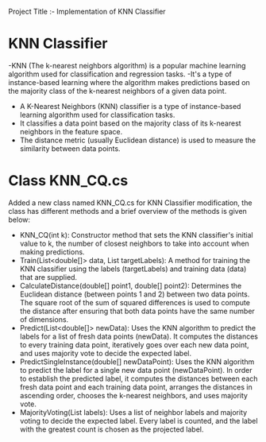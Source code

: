 Project Title :- Implementation of KNN Classifier 
# KNN Classifier
-KNN (The k-nearest neighbors algorithm) is a popular machine learning algorithm used for classification and regression tasks.
-It's a type of instance-based learning where the algorithm makes predictions based on the majority class of the k-nearest neighbors of a given data point.
- A K-Nearest Neighbors (KNN) classifier is a type of instance-based learning algorithm used for classification tasks. 
- It classifies a data point based on the majority class of its k-nearest neighbors in the feature space. 
- The distance metric (usually Euclidean distance) is used to measure the similarity between data points.

# Class KNN_CQ.cs
Added a new class named KNN_CQ.cs for KNN Classifier modification, the class has different methods and a brief overview of the methods is given below:
- KNN_CQ(int k):
Constructor method that sets the KNN classifier's initial value to k, the number of closest neighbors to take into account when making predictions.
- Train(List<double[]> data, List<int> targetLabels):
A method for training the KNN classifier using the labels (targetLabels) and training data (data) that are supplied. 
- CalculateDistance(double[] point1, double[] point2):
Determines the Euclidean distance (between points 1 and 2) between two data points. The square root of the sum of squared differences is used to compute the distance after ensuring that both data points have the same number of dimensions.
- Predict(List<double[]> newData):
Uses the KNN algorithm to predict the labels for a list of fresh data points (newData). It computes the distances to every training data point, iteratively goes over each new data point, and uses majority vote to decide the expected label.
- PredictSingleInstance(double[] newDataPoint):
Uses the KNN algorithm to predict the label for a single new data point (newDataPoint). In order to establish the predicted label, it computes the distances between each fresh data point and each training data point, arranges the distances in ascending order, chooses the k-nearest neighbors, and uses majority vote.
- MajorityVoting(List<int> labels):
Uses a list of neighbor labels and majority voting to decide the expected label. Every label is counted, and the label with the greatest count is chosen as the projected label.